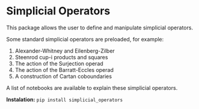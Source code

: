 # Simplicial Operators

This package allows the user to define and manipulate simplicial operators. 

Some standard simplicial operators are preloaded, for example:
1. Alexander-Whitney and Eilenberg-Zilber
2. Steenrod cup-i products and squares
3. The action of the Surjection operad
4. The action of the Barratt-Eccles operad
5. A construction of Cartan coboundaries

A list of notebooks are available to explain these simplicial operators.

**Instalation:** `pip install simplicial_operators`